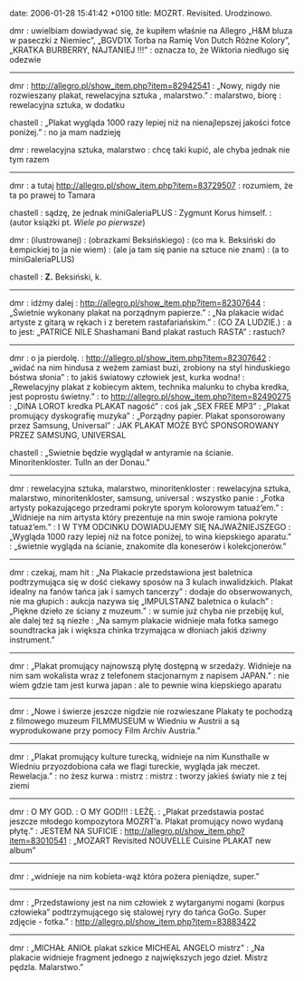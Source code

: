 date: 2006-01-28 15:41:42 +0100
title: MOZRT. Revisited. Urodzinowo.

dmr
: uwielbiam dowiadywać się, że kupiłem właśnie na Allegro „H&M bluza w paseczki z Niemiec”, „BGVD1X Torba na Ramię Von Dutch Różne Kolory”, „KRATKA BURBERRY, NAJTANIEJ !!!”
: oznacza to, że Wiktoria niedługo się odezwie

---

dmr
: http://allegro.pl/show_item.php?item=82942541
: „Nowy, nigdy nie rozwieszany plakat, rewelacyjna sztuka , malarstwo.”
: malarstwo, biorę
: rewelacyjna sztuka, w dodatku

chastell
: „Plakat wygląda 1000 razy lepiej niż na nienajlepszej jakości fotce poniżej.”
: no ja mam nadzieję

dmr
: rewelacyjna sztuka, malarstwo
: chcę taki kupić, ale chyba jednak nie tym razem

---

dmr
: a tutaj http://allegro.pl/show_item.php?item=83729507
: rozumiem, że ta po prawej to Tamara

chastell
: sądzę, że jednak miniGaleriaPLUS
: Zygmunt Korus himself.
: (autor książki pt. <cite>Wiele _po pierwsze_</cite>)

dmr
: (ilustrowanej)
: (obrazkami Beksińskiego)
: (co ma k. Beksiński do Łempickiej to ja nie wiem)
: (ale ja tam się panie na sztuce nie znam)
: (a to miniGaleriaPLUS)

chastell
: **Z.** Beksiński, k.

---

dmr
: idźmy dalej
: http://allegro.pl/show_item.php?item=82307644
: „Świetnie wykonany plakat na porządnym papierze.”
: „Na plakacie widać artyste z gitarą w rękach i z beretem rastafariańskim.”
: (CO ZA LUDZIE.)
: a to jest: „PATRICE NILE Shashamani Band plakat rastuch RASTA”
: rastuch?

---

dmr
: o ja pierdolę.
: http://allegro.pl/show_item.php?item=82307642
: „widać na nim hindusa z weżem zamiast buzi, zrobiony na styl hinduskiego bóstwa słonia”
: to jakiś światowy człowiek jest, kurka wodna!
: „Rewelacyjny plakat z kobiecym aktem, technika malunku to chyba kredka, jest poprostu świetny.”
: to http://allegro.pl/show_item.php?item=82490275
: „DINA LOROT kredka PLAKAT nagość”
: coś jak „SEX FREE MP3”
: „Plakat promujący dyskografię muzyka”
: „Porządny papier. Plakat sponsorowany przez Samsung, Universal”
: JAK PLAKAT MOŻE BYĆ SPONSOROWANY PRZEZ SAMSUNG, UNIVERSAL

chastell
: „Swietnie będzie wyglądał w antyramie na ścianie. Minoritenkloster. Tulln an der Donau.”

---

dmr
: rewelacyjna sztuka, malarstwo, minoritenkloster
: rewelacyjna sztuka, malarstwo, minoritenkloster, samsung, universal
: wszystko panie
: „Fotka artysty pokazującego przedrami pokryte sporym kolorowym tatuaż’em.”
: „Widnieje na nim artysta który prezentuje na min swoje ramiona pokryte tatuaż’em.”
: I W TYM ODCINKU DOWIADUJEMY SIĘ NAJWAŻNIEJSZEGO
: „Wygląda 1000 razy lepiej niż na fotce poniżej, to wina kiepskiego aparatu.”
: „świetnie wygląda na ścianie, znakomite dla koneserów i kolekcjonerów.”

---

dmr
: czekaj, mam hit
: „Na Plakacie przedstawiona jest baletnica podtrzymująca się w dość ciekawy sposów na 3 kulach inwalidzkich. Plakat idealny na fanów tańca jak i samych tancerzy”
: dodaje do obserwowanych, nie ma głupich
: aukcja nazywa się „IMPULSTANZ baletnica o kulach”
: „Piękne dzieło ze ściany z muzeum.”
: w sumie już chyba nie przebiję kul, ale dalej też są niezłe
: „Na samym plakacie widnieje mała fotka samego soundtracka jak i większa chinka trzymająca w dłoniach jakiś dziwny instrument.”

---

dmr
: „Plakat promujący najnowszą płytę dostępną w srzedaży. Widnieje na nim sam wokalista wraz z telefonem stacjonarnym z napisem JAPAN.”
: nie wiem gdzie tam jest kurwa japan
: ale to pewnie wina kiepskiego aparatu

---

dmr
: „Nowe i świerze jeszcze nigdzie nie rozwieszane Plakaty te pochodzą z filmowego muzeum FILMMUSEUM w Wiedniu w Austrii a są wyprodukowane przy pomocy Film Archiv Austria.”

---

dmr
: „Plakat promujący kulture turecką, widnieje na nim Kunsthalle w Wiedniu przyozdobiona cała we flagi tureckie, wygląda jak meczet. Rewelacja.”
: no żesz kurwa
: mistrz
: mistrz
: tworzy jakieś światy nie z tej ziemi

---

dmr
: O MY GOD.
: O MY GOD!!!
: LEŻĘ.
: „Plakat przedstawia postać jeszcze młodego kompozytora MOZRT’a. Plakat promujący nowo wydaną płytę.”
: JESTEM NA SUFICIE
: http://allegro.pl/show_item.php?item=83010541
: „MOZART Revisited NOUVELLE Cuisine PLAKAT new album”

---

dmr
: „widnieje na nim kobieta-wąż która pożera pieniądze, super.”

---

dmr
: „Przedstawiony jest na nim człowiek z wytarganymi nogami (korpus człowieka” podtrzymującego się stalowej ryry do tańca GoGo. Super zdjęcie - fotka.”
: http://allegro.pl/show_item.php?item=83883422

---

dmr
: „MICHAŁ ANIOŁ plakat szkice MICHEAL ANGELO mistrz”
: „Na plakacie widnieje fragment jednego z największych jego dzieł. Mistrz pędzla. Malarstwo.”
